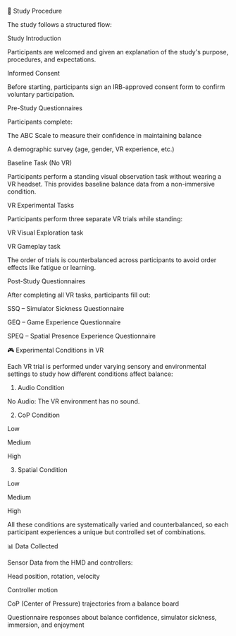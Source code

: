 🔁 Study Procedure

The study follows a structured flow:

Study Introduction

Participants are welcomed and given an explanation of the study's purpose, procedures, and expectations.

Informed Consent

Before starting, participants sign an IRB-approved consent form to confirm voluntary participation.

Pre-Study Questionnaires

Participants complete:

The ABC Scale to measure their confidence in maintaining balance

A demographic survey (age, gender, VR experience, etc.)

Baseline Task (No VR)

Participants perform a standing visual observation task without wearing a VR headset. This provides baseline balance data from a non-immersive condition.

VR Experimental Tasks

Participants perform three separate VR trials while standing:

VR Visual Exploration task

VR Gameplay task

The order of trials is counterbalanced across participants to avoid order effects like fatigue or learning.

Post-Study Questionnaires

After completing all VR tasks, participants fill out:

SSQ – Simulator Sickness Questionnaire

GEQ – Game Experience Questionnaire

SPEQ – Spatial Presence Experience Questionnaire

🎮 Experimental Conditions in VR

Each VR trial is performed under varying sensory and environmental settings to study how different conditions affect balance:

1. Audio Condition

No Audio: The VR environment has no sound.

2. CoP Condition

Low

Medium

High

3. Spatial Condition

Low

Medium

High

All these conditions are systematically varied and counterbalanced, so each participant experiences a unique but controlled set of combinations.

📊 Data Collected

Sensor Data from the HMD and controllers:

Head position, rotation, velocity

Controller motion

CoP (Center of Pressure) trajectories from a balance board 

Questionnaire responses about balance confidence, simulator sickness, immersion, and enjoyment
